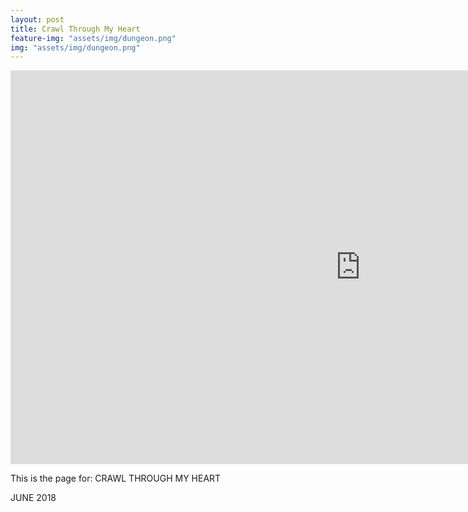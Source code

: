 ```yaml
---
layout: post
title: Crawl Through My Heart
feature-img: "assets/img/dungeon.png"
img: "assets/img/dungeon.png"
---
```


<center><iframe width="1120" height="630" src="https://www.youtube.com/embed/bAHK3JijwLI" title="YouTube video player" frameborder="0" allow="accelerometer; autoplay; clipboard-write; encrypted-media; gyroscope; picture-in-picture" allowfullscreen></iframe></center>

This is the page for: CRAWL THROUGH MY HEART

JUNE 2018
